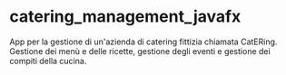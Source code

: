 # catering_management_javafx
App per la gestione di un'azienda di catering fittizia chiamata CatERing. Gestione dei menù e delle ricette, gestione degli eventi e gestione dei compiti della cucina.
